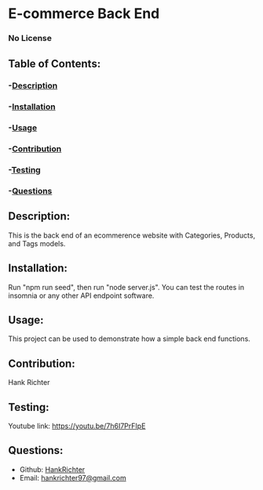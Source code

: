 # E-commerce Back End

### No License

## Table of Contents:

### -[Description](#description)

### -[Installation](#instllation)

### -[Usage](#usage)

### -[Contribution](#contribution)

### -[Testing](#testing)

### -[Questions](#questions)

## Description:

This is the back end of an ecommerence website with Categories, Products, and Tags models.

## Installation:

Run "npm run seed", then run "node server.js". You can test the routes in insomnia or any other API endpoint software.

## Usage:

This project can be used to demonstrate how a simple back end functions.

## Contribution:

Hank Richter

## Testing:

Youtube link: https://youtu.be/7h6I7PrFIpE

## Questions:

- Github: [HankRichter](https://github.com/HankRichter)
- Email: [hankrichter97@gmail.com](mailto:user@example.com)
